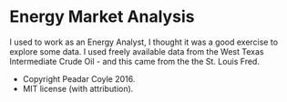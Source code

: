 # Energy Market Analysis
I used to work as an Energy Analyst, I thought it was a good exercise to explore some data. I used freely available data from the West Texas Intermediate Crude Oil - and this came from the the St. Louis Fred. 

* Copyright Peadar Coyle 2016. 
* MIT license (with attribution). 
